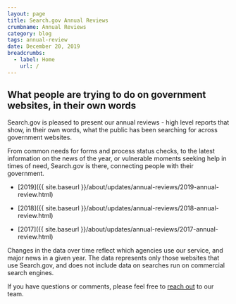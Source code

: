 ```yaml
---
layout: page
title: Search.gov Annual Reviews
crumbname: Annual Reviews
category: blog
tags: annual-review
date: December 20, 2019
breadcrumbs:
  - label: Home
    url: /
---
```


## What people are trying to do on government websites, in their own words

Search.gov is pleased to present our annual reviews - high level reports that show, in their own words, what the public has been searching for across government websites.

From common needs for forms and process status checks, to the latest information on the news of the year, or vulnerable moments seeking help in times of need, Search.gov is there, connecting people with their government.

* [2019]({{ site.baseurl }}/about/updates/annual-reviews/2019-annual-review.html)

* [2018]({{ site.baseurl }}/about/updates/annual-reviews/2018-annual-review.html)

* [2017]({{ site.baseurl }}/about/updates/annual-reviews/2017-annual-review.html)

Changes in the data over time reflect which agencies use our service, and major news in a given year. The data represents only those websites that use Search.gov, and does not include data on searches run on commercial search engines.

If you have questions or comments, please feel free to [reach out](mailto:search@support.digitalgov.gov) to our team.
